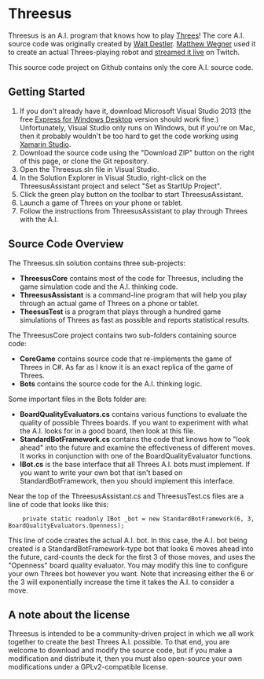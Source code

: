 Threesus
========

Threesus is an A.I. program that knows how to play [Threes](http://asherv.com/threes/)! The core A.I. source code was originally created by [Walt Destler](https://twitter.com/waltdestler). [Matthew Wegner](https://twitter.com/mwegner) used it to create an actual Threes-playing robot and [streamed it live](http://www.twitch.tv/teamcolorblind/b/517126107) on Twitch.

This source code project on Github contains only the core A.I. source code.

## Getting Started ##
1. If you don't already have it, download Microsoft Visual Studio 2013 (the free [Express for Windows Desktop](http://www.visualstudio.com/downloads/download-visual-studio-vs) version should work fine.) Unfortunately, Visual Studio only runs on Windows, but if you're on Mac, then it probably wouldn't be too hard to get the code working using [Xamarin Studio](https://xamarin.com/).
2. Download the source code using the "Download ZIP" button on the right of this page, or clone the Git repository.
3. Open the Threesus.sln file in Visual Studio.
4. In the Solution Explorer in Visual Studio, right-click on the ThreesusAssistant project and select "Set as StartUp Project".
5. Click the green play button on the toolbar to start ThreesusAssistant.
6. Launch a game of Threes on your phone or tablet.
7. Follow the instructions from ThreesusAssistant to play through Threes with the A.I.

## Source Code Overview ##
The Threesus.sln solution contains three sub-projects:

- **ThreesusCore** contains most of the code for Threesus, including the game simulation code and the A.I. thinking code.
- **ThreesusAssistant** is a command-line program that will help you play through an actual game of Threes on a phone or tablet.
- **TheesusTest** is a program that plays through a hundred game simulations of Threes as fast as possible and reports statistical results.

The ThreesusCore project contains two sub-folders containing source code:

- **CoreGame** contains source code that re-implements the game of Threes in C#. As far as I know it is an exact replica of the game of Threes.
- **Bots** contains the source code for the A.I. thinking logic.

Some important files in the Bots folder are:

- **BoardQualityEvaluators.cs** contains various functions to evaluate the quality of possible Threes boards. If you want to experiment with what the A.I. looks for in a good board, then look at this file.
- **StandardBotFramework.cs** contains the code that knows how to "look ahead" into the future and examine the effectiveness of different moves. It works in conjunction with one of the BoardQualityEvaluator functions.
- **IBot.cs** is the base interface that all Threes A.I. bots must implement. If you want to write your own bot that isn't based on StandardBotFramework, then you should implement this interface.

Near the top of the ThreesusAssistant.cs and ThreesusTest.cs files are a line of code that looks like this:
    
		private static readonly IBot _bot = new StandardBotFramework(6, 3, BoardQualityEvaluators.Openness);

This line of code creates the actual A.I. bot. In this case, the A.I. bot being created is a StandardBotFramework-type bot that looks 6 moves ahead into the future, card-counts the deck for the first 3 of those moves, and uses the "Openness" board quality evaluator. You may modify this line to configure your own Threes bot however you want. Note that increasing either the 6 or the 3 will exponentially increase the time it takes the A.I. to consider a move.

## A note about the license ##
Threesus is intended to be a community-driven project in which we all work together to create the best Threes A.I. possible. To that end, you are welcome to download and modify the source code, but if you make a modification and distribute it, then you must also open-source your own modifications under a GPLv2-compatible license. 

